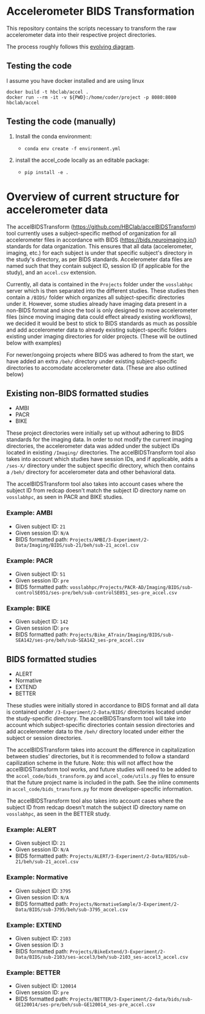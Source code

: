 # Accelerometer BIDS Transformation

This repository contains the scripts necessary to transform
the raw accelerometer data into their respective project directories.

The process roughly follows this [evolving diagram](https://drive.google.com/file/d/1wuMSr-RcrVRNRWfBI4J0bQR-8YhSn3kQ/view?usp=sharing).

## Testing the code

I assume you have docker installed and are using linux


```
docker build -t hbclab/accel .
docker run --rm -it -v ${PWD}:/home/coder/project -p 8080:8080 hbclab/accel
```

## Testing the code (manually)
1. Install the conda environment:

    - `conda env create -f environment.yml`

2. install the accel_code locally as an editable package:

    - `pip install -e .`



# Overview of current structure for accelerometer data
The accelBIDSTransform (https://github.com/HBClab/accelBIDSTransform) tool currently uses a subject-specific method of organization for all accelerometer files in accordance with BIDS (https://bids.neuroimaging.io/) standards for data organization. This ensures that all data (accelerometer, imaging, etc.) for each subject is under that specific subject's directory in the study's directory, as per BIDS standards. Accelerometer data files are named such that they contain subject ID, session ID (if applicable for the study), and an `accel.csv` extension.

Currently, all data is contained in the `Projects` folder under the `vosslabhpc` server which is then separated into the different studies. These studies then contain a `/BIDS/` folder which organizes all subject-specific directories under it. However, some studies already have imaging data present in a non-BIDS format and since the tool is only designed to move accelerometer files (since moving imaging data could effect already existing workflows), we decided it would be best to stick to BIDS standards as much as possible and add accelerometer data to already existing subject-specific folders existing under imaging directories for older projects. (These will be outlined below with examples) 

For newer/ongoing projects where BIDS was adhered to from the start, we have added an extra `/beh/` directory under existing subject-specific directories to accomodate accelerometer data. (These are also outlined below)

## Existing non-BIDS formatted studies
- AMBI
- PACR
- BIKE

These project directories were initially set up without adhering to BIDS standards for the imaging data. In order to not modify the current imaging directories, the accelerometer data was added under the subject IDs located in existing `/Imaging/` directories. The accelBIDSTransform tool also takes into account which studies have session IDs, and if applicable, adds a `/ses-X/` directory under the subject specific directory, which then contains a `/beh/` directory for accelerometer data and other behavioral data.

The accelBIDSTransform tool also takes into account cases where the subject ID from redcap doesn't match the subject ID directory name on `vosslabhpc`, as seen in PACR and BIKE studies.

### Example: AMBI
- Given subject ID: `21`
- Given session ID: `N/A`
- BIDS formatted path: `Projects/AMBI/3-Experiment/2-Data/Imaging/BIDS/sub-21/beh/sub-21_accel.csv`

### Example: PACR
- Given subject ID: `51`
- Given session ID: `pre`
- BIDS formatted path: `vosslabhpc/Projects/PACR-AD/Imaging/BIDS/sub-controlSE051/ses-pre/beh/sub-controlSE051_ses-pre_accel.csv`

### Example: BIKE
- Given subject ID: `142`
- Given session ID: `pre`
- BIDS formatted path: `Projects/Bike_ATrain/Imaging/BIDS/sub-SEA142/ses-pre/beh/sub-SEA142_ses-pre_accel.csv`

## BIDS formatted studies
- ALERT
- Normative
- EXTEND
- BETTER

These studies were initially stored in accordance to BIDS format and all data is contained under `/3-Experiment/2-Data/BIDS/` directories located under the study-specific directory. The accelBIDSTransform tool will take into account which subject-specific directories contain session directories and add accelerometer data to the `/beh/` directory located under either the subject or session directories. 

The accelBIDSTransform takes into account the difference in capitalization between studies' directories, but it is recommended to follow a standard capilization scheme in the future. Note: this will not affect how the accelBIDSTransform tool works, and future studies will need to be added to the `accel_code/bids_transform.py` and `accel_code/utils.py` files to ensure that the future project name is included in the path. See the inline comments in `accel_code/bids_transform.py` for more developer-specific information.

The accelBIDSTransform tool also takes into account cases where the subject ID from redcap doesn't match the subject ID directory name on `vosslabhpc`, as seen in the BETTER study.

### Example: ALERT
- Given subject ID: `21`
- Given session ID: `N/A`
- BIDS formatted path: `Projects/ALERT/3-Experiment/2-Data/BIDS/sub-21/beh/sub-21_accel.csv`

### Example: Normative
- Given subject ID: `3795`
- Given session ID: `N/A`
- BIDS formatted path: `Projects/NormativeSample/3-Experiment/2-Data/BIDS/sub-3795/beh/sub-3795_accel.csv`

### Example: EXTEND
- Given subject ID: `2103`
- Given session ID: `3`
- BIDS formatted path: `Projects/BikeExtend/3-Experiment/2-Data/BIDS/sub-2103/ses-accel3/beh/sub-2103_ses-accel3_accel.csv`

### Example: BETTER
- Given subject ID: `120014`
- Given session ID: `pre`
- BIDS formatted path: `Projects/BETTER/3-Experiment/2-data/bids/sub-GE120014/ses-pre/beh/sub-GE120014_ses-pre_accel.csv`